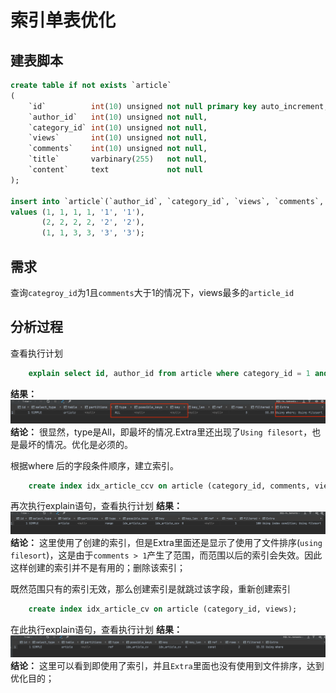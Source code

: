 # 索引单表优化

## 建表脚本

```sql
create table if not exists `article`
(
    `id`          int(10) unsigned not null primary key auto_increment,
    `author_id`   int(10) unsigned not null,
    `category_id` int(10) unsigned not null,
    `views`       int(10) unsigned not null,
    `comments`    int(10) unsigned not null,
    `title`       varbinary(255)   not null,
    `content`     text             not null
);

insert into `article`(`author_id`, `category_id`, `views`, `comments`, `title`, `content`)
values (1, 1, 1, 1, '1', '1'),
       (2, 2, 2, 2, '2', '2'),
       (1, 1, 3, 3, '3', '3');
```

## 需求

查询`categroy_id`为1且`comments`大于1的情况下，views最多的`article_id`

## 分析过程

查看执行计划

```sql
    explain select id, author_id from article where category_id = 1 and comments > 1 order by views desc limit 1;
```

**结果：**
![explain_13.png](0_images/explain_13.png)
**结论：**
很显然，type是All，即最坏的情况.Extra里还出现了`Using filesort`，也是最坏的情况。优化是必须的。

根据where 后的字段条件顺序，建立索引。

```sql
    create index idx_article_ccv on article (category_id, comments, views);
```

再次执行explain语句，查看执行计划
**结果：**
![explain_14.png](0_images/explain_14.png)
**结论：**
这里使用了创建的索引，但是Extra里面还是显示了使用了文件排序(`using filesort`)，这是由于`comments > 1`产生了范围，而范围以后的索引会失效。因此这样创建的索引并不是有用的；删除该索引；

既然范围只有的索引无效，那么创建索引是就跳过该字段，重新创建索引

```sql
    create index idx_article_cv on article (category_id, views);
```

在此执行explain语句，查看执行计划
**结果：**
![explain_15.png](0_images/explain_15.png)
**结论：**
这里可以看到即使用了索引，并且`Extra`里面也没有使用到文件排序，达到优化目的；
